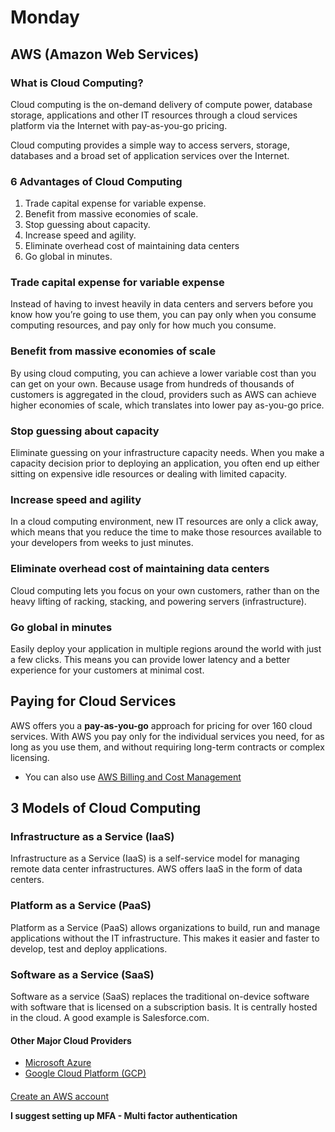 # Monday

## AWS (Amazon Web Services) 

### What is Cloud Computing?

Cloud computing is the on-demand delivery of compute power, database storage, applications and other IT resources through a cloud services platform via the Internet with pay-as-you-go pricing.

Cloud computing provides a simple way to access servers, storage, databases and a broad set of application services over the Internet.  

### 6 Advantages of Cloud Computing

1. Trade capital expense for variable expense.
2. Benefit from massive economies of scale.
3. Stop guessing about capacity.
4. Increase speed and agility.
5. Eliminate overhead cost of maintaining data centers
6. Go global in minutes.

### Trade capital expense for variable expense
Instead of having to invest heavily in data centers and servers before you know how you’re going to use them, you can pay only when you consume computing resources, and pay only for how much you consume.

### Benefit from massive economies of scale
By using cloud computing, you can achieve a lower variable cost than you can get on your own. Because usage from hundreds of thousands of customers is aggregated in the cloud, providers such as AWS can achieve higher economies of scale, which translates into lower pay as-you-go price.

### Stop guessing about capacity
Eliminate guessing on your infrastructure capacity needs. When you make a capacity decision prior to deploying an application, you often end up either sitting on expensive idle resources or dealing with limited capacity.

### Increase speed and agility
In a cloud computing environment, new IT resources are only a click away, which means that you reduce the time to make those resources available to your developers from weeks to just minutes.

### Eliminate overhead cost of maintaining data centers
Cloud computing lets you focus on your own customers, rather than on the heavy lifting of racking, stacking, and powering servers (infrastructure).

### Go global in minutes
Easily deploy your application in multiple regions around the world with just a few clicks. This means you can provide lower latency and a better experience for your customers at minimal cost.


## Paying for Cloud Services

AWS offers you a **pay-as-you-go** approach for pricing for over 160 cloud services.  With AWS you pay only for the individual services you need, for as long as you use them, and without requiring long-term contracts or complex licensing. 

* You can also use [AWS Billing and Cost Management](https://docs.aws.amazon.com/awsaccountbilling/latest/aboutv2/billing-what-is.html)

## 3 Models of Cloud Computing

### Infrastructure as a Service (IaaS)
Infrastructure as a Service (IaaS) is a self-service model for managing remote data center infrastructures.
AWS offers IaaS in the form of data centers.

### Platform as a Service (PaaS)
Platform as a Service (PaaS) allows organizations to build, run and manage applications without the IT infrastructure. This makes it easier and faster to develop, test and deploy applications. 

### Software as a Service (SaaS)
Software as a service (SaaS) replaces the traditional on-device software with software that is licensed on a subscription basis. It is centrally hosted in the cloud. A good example is Salesforce.com.


#### Other Major Cloud Providers
* [Microsoft Azure](https://azure.microsoft.com/en-us/)
* [Google Cloud Platform (GCP)](https://cloud.google.com/gcp/?utm_source=google&utm_medium=cpc&utm_campaign=na-US-all-en-dr-bkws-all-all-trial-e-dr-1009135&utm_content=text-ad-lpsitelinkCCexp2-any-DEV_c-CRE_113120492887-ADGP_Hybrid+%7C+AW+SEM+%7C+BKWS+%7C+US+%7C+en+%7C+EXA+~+Google+Cloud+Platform-KWID_43700009942847400-kwd-26415313501&utm_term=KW_google%20cloud%20platform-ST_google+cloud+platform&&gclid=Cj0KCQjwoJX8BRCZARIsAEWBFMIKqoP4b6G-3OlpQkCrVvMoAvss3kNL_2joyIs7N42TL-2WZRBCUaoaApspEALw_wcB)

#### 

[Create an AWS account](https://signin.aws.amazon.com/signin?redirect_uri=https%3A%2F%2Fconsole.aws.amazon.com%2Fconsole%2Fhome%3FhashArgs%3D%2523%26isauthcode%3Dtrue%26nc2%3Dh_ct%26src%3Dheader-signin%26state%3DhashArgsFromTB_us-east-2_6ab127f851343d99&client_id=arn%3Aaws%3Asignin%3A%3A%3Aconsole%2Fcanvas&forceMobileApp=0&code_challenge=sbE0GRA6ykegMHK6J031bx9vreZDd2PdMHRZGZyv6JU&code_challenge_method=SHA-256)

**I suggest setting up MFA - Multi factor authentication**
